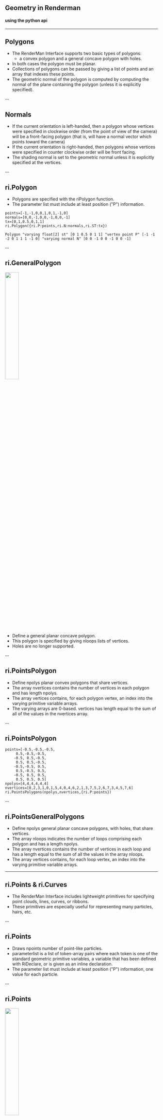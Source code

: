 ## Geometry in Renderman

#### using the python api

---

## Polygons
- The RenderMan Interface supports two basic types of polygons: 
  - a convex polygon and a general concave polygon with holes. 
- In both cases the polygon must be planar. 
- Collections of polygons can be passed by giving a list of points and an array that indexes these points. 
- The geometric normal of the polygon is computed by computing the normal of the plane containing the polygon (unless it is explicitly specified). 

--

## Normals

- If the current orientation is left-handed, then a polygon whose vertices were specified in clockwise order (from the point of view of the camera) will be a front-facing polygon (that is, will have a normal vector which points toward the camera) 
- If the current orientation is right-handed, then polygons whose vertices were specified in counter clockwise order will be front facing. 
- The shading normal is set to the geometric normal unless it is explicitly specified at the vertices.

--

## ri.Polygon

- Polygons are specified with the riPolygon function. 
- The parameter list must include at least position ("P") information. 

```
points=[-1,-1,0,0,1,0,1,-1,0]
normals=[0,0,-1,0,0,-1,0,0,-1]
tx=[0,1,0.5,0,1,1]
ri.Polygon({ri.P:points,ri.N:normals,ri.ST:tx})

Polygon "varying float[2] st" [0 1 0.5 0 1 1] "vertex point P" [-1 -1 -2 0 1 1 1 -1 0] "varying normal N" [0 0 -1 0 0 -1 0 0 -1]
```

--

## ri.GeneralPolygon
<img src="images/General.png" width="30%">

- Define a general planar concave polygon. 
- This polygon is specified by giving nloops lists of vertices. 
- Holes are no longer supported.

--

## ri.PointsPolygon

- Define npolys planar convex polygons that share vertices. 
- The array nvertices contains the number of vertices in each polygon and has length npolys. 
- The array vertices contains, for each polygon vertex, an index into the varying primitive variable arrays. 
- The varying arrays are 0-based. vertices has length equal to the sum of all of the values in the nvertices array.


--

## ri.PointsPolygon

```
points=[-0.5,-0.5,-0.5,
     0.5,-0.5,-0.5,
    -0.5, 0.5,-0.5,
     0.5, 0.5,-0.5,
    -0.5,-0.5, 0.5,
     0.5,-0.5, 0.5,
    -0.5, 0.5, 0.5,
     0.5, 0.5, 0.5]
npolys=[4,4,4,4,4,4]
nvertices=[0,2,3,1,0,1,5,4,0,4,6,2,1,3,7,5,2,6,7,3,4,5,7,6]
ri.PointsPolygons(npolys,nvertices,{ri.P:points})

```

--

## ri.PointsGeneralPolygons

- Define npolys general planar concave polygons, with holes, that share vertices. 
- The array nloops indicates the number of loops comprising each polygon and has a length npolys. 
- The array nvertices contains the number of vertices in each loop and has a length equal to the sum of all the values in the array nloops. 
- The array vertices contains, for each loop vertex, an index into the varying primitive variable arrays.

---

## ri.Points & ri.Curves

- The RenderMan Interface includes lightweight primitives for specifying point clouds, lines, curves, or ribbons. 
- These primitives are especially useful for representing many particles, hairs, etc.

--

## ri.Points

- Draws npoints number of point-like particles. 
- parameterlist is a list of token-array pairs where each token is one of the standard geometric primitive variables, a variable that has been defined with RiDeclare, or is given as an inline declaration. 
- The parameter list must include at least position ("P") information, one value for each particle. 

--

## ri.Points

<img src="images/points.png" width="30%">


- If a primitive variable is of class varying or vertex, the array contains npoints data values of the appropriate type, i.e., one per particle. 
- If the variable is uniform or constant, the array contains a single element. 

--

## [Points.py](https://github.com/NCCA/Renderman/blob/master/Lecture2Geo/Geometry/Points/Points.py)

```
#!/usr/bin/python
import prman

from random import uniform as ru

ri = prman.Ri() # create an instance of the RenderMan interface

filename = 'Points.rib'
# this is the begining of the rib archive generation we can only
# make RI calls after this function else we get a core dump
ri.Begin('__render')

ri.Option('searchpath', {'string shader': ['../../../Lecture1Intro/']})

# now we add the display element using the usual elements
# FILENAME DISPLAY Type Output format
ri.Display('Points.exr', 'it', 'rgba')
# Specify PAL resolution 1:1 pixel Aspect ratio
ri.Format(720,576,1)
# now set the projection to perspective
ri.Projection(ri.PERSPECTIVE,{ri.FOV:50}) 


# now we start our world
ri.WorldBegin()

ri.Translate(0,0,4)

ri.TransformBegin()

points=[]
width=[]
colour=[]
normals=[]
# get a pointer to the append method as it is faster than calling it
# each time
pappend=points.append
wappend=width.append
cappend=colour.append
nappend=normals.append
# ru is random.uniform brought in by the import statement above
for i in range(0,2000) :
	for ix in range(0,3) :
		cappend(ru(0,1))
		pappend(ru(-2,2))
		nappend(ru(0,1))	
	wappend(ru(0.01,0.2))
	
ri.Pattern( 'colour', 'colourShader')
ri.Bxdf( 'PxrDiffuse','bxdf', 
{
  'reference color diffuseColor' : ['colourShader:Cout']
})

ri.Points({ri.P:points,ri.CS:colour,ri.WIDTH:width,ri.N:normals})

ri.TransformEnd()
ri.WorldEnd()
# and finally end the rib file
ri.End()

```

--

## [Particle System](https://github.com/NCCA/Renderman/tree/master/Lecture2Geo/Geometry/Particle)

<img src="images/particle.gif" width="60%">

--

## [Maya Particles](https://github.com/NCCA/Renderman/blob/master/Lecture2Geo/Geometry/Particle/MayaParticleCache/MayaParticleCache.py)

<img src="images/maya.gif" width="60%">

```
dynExport -mnf 1 -mxf 500 -os 2 -atr position  -p "PDA" -f "ascii" particle1;
```



## ri.Curves
- Draws ncurves number of lines, curves, or ribbon-like particles of specified width through a set of control vertices. 
- Multiple disconnected individual curves may be specified using one call to RiCurves. 
- The parameter ncurves is the number of individual curves specified by this command
- nvertices is an array of length ncurves integers specifying the number of vertices in each of the respective curves.


--

## ri.Curves

- The interpolation method given by type can be either "linear" or "cubic". 
- Cubic curves interpolate using the v basis matrix and step size set by RiBasis. 
- The u parameter changes across the width of the curve, whereas the v parameter changes across the length of the curve (i.e., the direction specified by the control vertices). 

--

## ri.Curves

- Curves may wrap around in the v direction, depending on whether wrap is "periodic" or "nonperiodic". 
- Curves that wrap close upon themselves at the ends and the first control points will be automatically repeated. As many as three control points may be repeated, depending on the basis matrix of the curve. 


--

## [Curves.py](https://github.com/NCCA/Renderman/blob/master/Lecture2Geo/Geometry/Curves/Curves.py)
<div id="mySlideLeft">
![](images/Curves.png)
</div>    

<div id="mySlideRight">

<pre><code data-trim data-noescape>
#!/usr/bin/python
import time,random
# import the python renderman library
import prman

from random import uniform as ru

ri = prman.Ri() # create an instance of the RenderMan interface
ri.Option('rib', {'string asciistyle': 'indented'})

filename = 'Curves.rib'
# this is the begining of the rib archive generation we can only
# make RI calls after this function else we get a core dump
ri.Begin('__render')

ri.Display('Curves.exr', 'it', 'rgba')
# Specify PAL resolution 1:1 pixel Aspect ratio
ri.Format(720,576,1)
# now set the projection to perspective
ri.Projection(ri.PERSPECTIVE,{ri.FOV:50}) 


# now we start our world
ri.WorldBegin()

ri.Translate(0,0,3)

ri.TransformBegin()
ri.Bxdf( 'PxrDiffuse','bxdf', 
{
  'color diffuseColor' : [1,0,0]
})
points= [0, 0, 0 ,-1, -.5 ,1 ,2 ,.5 ,1 ,1 ,0, -1 ]
width=[0.01,0.04]
ri.Curves( 'cubic',[4],'nonperiodic',{ri.P:points, ri.WIDTH : width})

ri.Bxdf( 'PxrDiffuse','bxdf', 
{
  'color diffuseColor' : [0,0,1]
})
points2=[0,0,0,3,4,5,-1,-.5,1,2,.5,1,1,0,-1]
ri.Curves('linear',[5],'nonperiodic',{ ri.P:points2 , ri.CONSTANTWIDTH:[0.075]})


ri.TransformEnd()
ri.WorldEnd()
# and finally end the rib file
ri.End()

</code></pre></div>

--


## [MultiCurve.py](https://github.com/NCCA/Renderman/blob/master/Lecture2Geo/Geometry/Curves/MultiCurve.py)

<div id="mySlideLeft">
![](images/MultiCurve.png)
</div>    

<div id="mySlideRight">

<pre><code data-trim data-noescape>
#!/usr/bin/python
# for bash we need to add the following to our .bashrc
# export PYTHONPATH=$PYTHONPATH:$RMANTREE/bin   
import time,random
# import the python renderman library
import prman

from random import uniform as ru


def buildField(wi,depth,inc,points,width,npoints) :
	xmin=-wi/2.0
	xmax=wi/2.0
	zmin=-depth/2.0
	zmax=depth/2.0
	pappend=points.append
	wappend=width.append
	npappend=npoints.append
	random.seed(1)
	ru=random.uniform
	zpos=zmin
	plus=0.1
	minus=-0.1
	while(zpos < zmax ) :
		xpos=xmin
		while (xpos < xmax) :
			pappend(xpos+ru(minus,plus))
			pappend(0) # z pos 1
			pappend(zpos+ru(minus,plus))
			
			pappend(xpos+ru(minus,plus))
			pappend(0.2) # z pos 2
			pappend(zpos+ru(minus,plus))
			
			pappend(xpos+ru(minus,plus))
			pappend(0.4) # z pos 3
			pappend(zpos+ru(minus,plus))
		
			pappend(xpos+ru(minus,plus))
			pappend(0.8+ru(-0.1,0.1)) # final z pos with random
			pappend(zpos+ru(minus,plus))
		
			wappend(0.006)
			wappend(0.003)
			npappend(4)
			xpos+=inc
		zpos+=inc
	


ri = prman.Ri() # create an instance of the RenderMan interface
ri.Option("rib", {"string asciistyle": "indented"})

points=[]
width=[]
npoints=[]
dir=0
dircount=0
#BuildField(1.5,0.1,0.01,points,width,npoints)
buildField(14,14,0.2,points,width,npoints)

filename = "__render" #"corn.%03d.rib" %(frame)
# this is the begining of the rib archive generation we can only
# make RI calls after this function else we get a core dump
ri.Begin(filename)
ri.ShadingRate(0.2)
# now we add the display element using the usual elements
# FILENAME DISPLAY Type Output format
ri.Display("MultiCurce" , "it", "rgba")
# Specify PAL resolution 1:1 pixel Aspect ratio
ri.Format(1024,720,1)
# now set the projection to perspective
ri.Projection(ri.PERSPECTIVE,{ri.FOV:40}) 
# now we start our world
ri.WorldBegin()
ri.Translate(0,0,10)
ri.Rotate(-20,1,0,0)

ri.TransformBegin()
ri.Curves( "cubic",npoints,"nonperiodic",{ri.P:points, ri.WIDTH : width})
ri.TransformEnd()
ri.WorldEnd()
# and finally end the rib file
ri.End()


</code></pre></div>


---

## Subdivision Surfaces

- Renderman supports SubDivision surfaces using the ```ri.SubdivisionMesh``` command
- More details can be found in [appnote 28](https://renderman.pixar.com/resources/RenderMan_20/appnote.28.html)
- Most of this work is also part of the [OpenSubDiv API](http://graphics.pixar.com/opensubdiv/docs/intro.html)


--

## [Subdiv.py](https://github.com/NCCA/Renderman/blob/master/Lecture2Geo/Geometry/Subdiv/Subdiv.py)

<div id="mySlideLeft">
![](images/Subdiv.png)
</div>    

<div id="mySlideRight">

<pre><code data-trim data-noescape>
#!/usr/bin/python
# import the python renderman library
import prman


ri = prman.Ri() # create an instance of the RenderMan interface
ri.Option('rib', {'string asciistyle': 'indented'})

filename = 'PointPolygon.rib'
# this is the begining of the rib archive generation we can only
# make RI calls after this function else we get a core dump
ri.Begin('__render')
# now we add the display element using the usual elements
# FILENAME DISPLAY Type Output format
ri.Display('Subdiv.exr', 'it', 'rgba')
# Specify PAL resolution 1:1 pixel Aspect ratio
ri.Format(720,576,1)
# now set the projection to perspective
ri.Projection(ri.PERSPECTIVE,{ri.FOV:50}) 


# now we start our world
ri.WorldBegin()

ri.Translate(0,0,4)
ri.Rotate(-15,1,0,0)
ri.TransformBegin()

# create a simple checker pattern
expr="""
$colour = c1;
$c = floor( 10 * $u ) +floor( 10 * $v );
if( fmod( $c, 2.0 ) < 1.0 )
{
	$colour=c2;
}
$colour
"""
# all the indices are the same ammount
npolys=[4]*6
points=[-0.5, -0.5, -0.5, #0
				0.5, -0.5, -0.5, #1
				-0.5, 0.5, -0.5, #2
				0.5, 0.5, -0.5, #3
				-0.5, -0.5, 0.5, #4
				0.5, -0.5, 0.5, #5
				-0.5, 0.5, 0.5, #6
				0.5, 0.5, 0.5] #7
indices=[0, 1, 3, 2, #0
				 0, 4, 5, 1, #1
				 0, 2, 6, 4, #2
				 1, 5, 7, 3, #3
				 2, 3, 7, 6, #4
				 4, 6, 7, 5] #5

# use the pattern
ri.Pattern( 'PxrSeExpr' ,'seTexture',
{
	'color c1' : [1,1,1],
	'color c2' : [1,0,0],
	'string expression' : [ expr]
})
ri.Bxdf( 'PxrDiffuse','diffuse', 
{
#  'color diffuseColor'  : [1,0,0]
'reference color diffuseColor' : ['seTexture:resultRGB']
})

ri.TransformBegin()
ri.Translate(-1.5,0,0)
ri.Rotate(45,0,1,0)
ri.SubdivisionMesh("catmull-clark", 
										npolys, 
										indices, 
										[ri.CREASE, ri.CREASE, ri.CREASE, ri.CREASE], [5, 1, 5, 1, 5, 1, 5, 1], [4, 5, 7, 6, 4, 0, 1, 3, 2, 0, 0, 4, 6, 2, 0, 1, 5, 7, 3, 1], [3, 3, 3, 3], 
										{ri.P:points})

ri.TransformEnd()


# use the pattern
ri.Pattern( 'PxrSeExpr' ,'seTexture',
{
	'color c1' : [1,1,1],
	'color c2' : [0,0,0],
	'string expression' : [ expr]
})
ri.Bxdf( 'PxrDiffuse','diffuse', 
{
#  'color diffuseColor'  : [1,0,0]
'reference color diffuseColor' : ['seTexture:resultRGB']
})
ri.TransformBegin()
ri.Translate(0,0,0)
ri.Rotate(45,0,1,0)
ri.SubdivisionMesh("catmull-clark", 
										npolys, 
										indices, 
										[ri.CREASE, ri.CREASE, ri.CREASE, ri.CREASE], [5, 1, 5, 1, 5, 1, 5, 1], [4, 5, 7, 6, 4, 0, 1, 3, 2, 0, 0, 4, 6, 2, 0, 1, 5, 7, 3, 1], [1, 1, 1, 1], 
										{ri.P:points})

ri.TransformEnd()


# use the pattern
ri.Pattern( 'PxrSeExpr' ,'seTexture',
{
	'color c1' : [1,1,1],
	'color c2' : [0,0,1],
	'string expression' : [ expr]
})
ri.Bxdf( 'PxrDiffuse','diffuse', 
{
#  'color diffuseColor'  : [1,0,0]
'reference color diffuseColor' : ['seTexture:resultRGB']
})
ri.TransformBegin()
ri.Translate(1.5,0,0)
ri.Rotate(45,0,1,0)
ri.SubdivisionMesh('catmull-clark', 
										npolys, 
										indices, 
										[ri.CREASE, ri.CREASE, ri.CREASE, ri.CREASE], [5, 1, 5, 1, 5, 1, 5, 1], [4, 5, 7, 6, 4, 0, 1, 3, 2, 0, 0, 4, 6, 2, 0, 1, 5, 7, 3, 1], [10, 10, 10, 10], 
										{ri.P:points})

ri.TransformEnd()

ri.TransformEnd()
ri.WorldEnd()
# and finally end the rib file
ri.End()

</code></pre></div>


--

##[Sphere.py](https://github.com/NCCA/Renderman/blob/master/Lecture2Geo/Geometry/Subdiv/Sphere.py)

<div id="mySlideLeft">
![](images/Sphere.png)
</div>    

<div id="mySlideRight">

<pre><code data-trim data-noescape>
#!/usr/bin/python
# import the python renderman library
import prman


ri = prman.Ri() # create an instance of the RenderMan interface
ri.Option('rib', {'string asciistyle': 'indented'})

filename = 'Sphere.rib'
# this is the begining of the rib archive generation we can only
# make RI calls after this function else we get a core dump
ri.Begin('__render')
# now we add the display element using the usual elements
# FILENAME DISPLAY Type Output format
ri.Display('Sphere.exr', 'it', 'rgba')
# Specify PAL resolution 1:1 pixel Aspect ratio
ri.Format(720,576,1)
# now set the projection to perspective
ri.Projection(ri.PERSPECTIVE,{ri.FOV:50}) 


# now we start our world
ri.WorldBegin()

ri.Translate(0,0,4)
ri.Rotate(-15,1,0,0)
ri.TransformBegin()

# create a simple checker pattern
expr="""
$colour = c1;
$c = floor( 10 * $u ) +floor( 10 * $v );
if( fmod( $c, 2.0 ) < 1.0 )
{
	$colour=c2;
}
$colour
"""

# use the pattern
ri.Pattern( 'PxrSeExpr' ,'seTexture',
{
	'color c1' : [1,1,1],
	'color c2' : [1,0,0],
	'string expression' : [ expr]
})
ri.Bxdf( 'PxrDiffuse','diffuse', 
{
#  'color diffuseColor'  : [1,0,0]
'reference color diffuseColor' : ['seTexture:resultRGB']
})

s=1.5
points=[s,-s,-s,s,s,-s,s,-s,s,s,s,s,-s,s,s,-s,s,-s,-s,-s,s,-s,-s,-s]
ri.SubdivisionMesh('catmull-clark', 
										[4,4,4,4,4,4], 
										 [0,2,3,1,4,6,7,5,5,1,3,4,2,0,7,6,6,4,3,2,1,5,7,0], [],[],[],[],
									   {ri.P: points})

ri.TransformEnd()
ri.WorldEnd()
# and finally end the rib file
ri.End()

</code></pre>
</div>

--


## [Hull.py](https://github.com/NCCA/Renderman/blob/master/Lecture2Geo/Geometry/Subdiv/Hull.py)


<div id="mySlideLeft">
![](images/Hull.png)
</div>    

<div id="mySlideRight">

<pre><code data-trim data-noescape>

#!/usr/bin/python
# import the python renderman library
import prman


ri = prman.Ri() # create an instance of the RenderMan interface
ri.Option('rib', {'string asciistyle': 'indented'})

filename = 'Hull.rib'
# this is the begining of the rib archive generation we can only
# make RI calls after this function else we get a core dump
ri.Begin('__render')
# now we add the display element using the usual elements
# FILENAME DISPLAY Type Output format
ri.Display('Hull.exr', 'it', 'rgba')
# Specify PAL resolution 1:1 pixel Aspect ratio
ri.Format(720,576,1)
# now set the projection to perspective
ri.Projection(ri.PERSPECTIVE,{ri.FOV:50}) 


# now we start our world
ri.WorldBegin()

ri.Translate(0,0,150)
ri.TransformBegin()

# create a simple checker pattern
expr="""
$colour = c1;
$c = floor( 10 * $u ) +floor( 10 * $v );
if( fmod( $c, 2.0 ) < 1.0 )
{
	$colour=c2;
}
$colour
"""

# use the pattern
ri.Pattern( 'PxrSeExpr' ,'seTexture',
{
	'color c1' : [1,1,1],
	'color c2' : [1,0,0],
	'string expression' : [ expr]
})
ri.Bxdf( 'PxrDiffuse','diffuse', 
{
#  'color diffuseColor'  : [1,0,0]
'reference color diffuseColor' : ['seTexture:resultRGB']
})


points=[-60,60,0,-60,20,0,-60,-20,0,-60,-60,0,-20,60,0,-20,20,45,-20,-20,45,-20,-60,0,20, 60,0,20,20,45,20,-20,45,20,-60,0,60,60,0,60,20,0,60,-20,0,60,-60,0]

ri.Rotate(45,1,0,0)
ri.Rotate(180,0,1,0)
ri.SubdivisionMesh('catmull-clark', 
										[4,4,4,4,4,4,4,4,4], 
										 [0,4,5,1,1,5,6,2,2,6,7,3,4,8,9,5,5,9,10,6,6,10,11,7,8,12,13,9,9,13, 14,10,10,14,15,11], [ri.INTERPBOUNDARY],[0,0],[],[],
									   {ri.P: points})

ri.TransformEnd()
ri.WorldEnd()
# and finally end the rib file
ri.End()

</code></pre></div>

--

##[HullHole.py](https://github.com/NCCA/Renderman/blob/master/Lecture2Geo/Geometry/Subdiv/HullHole.py)

<div id="mySlideLeft">
![](images/HullHole.png)
</div>    

<div id="mySlideRight">

<pre><code data-trim data-noescape>

#!/usr/bin/python
# import the python renderman library
import prman


ri = prman.Ri() # create an instance of the RenderMan interface
ri.Option('rib', {'string asciistyle': 'indented'})

filename = 'HullHole.rib'
# this is the begining of the rib archive generation we can only
# make RI calls after this function else we get a core dump
ri.Begin('__render') #filename)
# now we add the display element using the usual elements
# FILENAME DISPLAY Type Output format
ri.Display('HullHole.exr', 'it', 'rgba')
# Specify PAL resolution 1:1 pixel Aspect ratio
ri.Format(720,576,1)
# now set the projection to perspective
ri.Projection(ri.PERSPECTIVE,{ri.FOV:50}) 


# now we start our world
ri.WorldBegin()

ri.Translate(0,0,5)
ri.TransformBegin()

# create a simple checker pattern
expr="""
$colour = c1;
$c = floor( 10 * $u ) +floor( 10 * $v );
if( fmod( $c, 2.0 ) < 1.0 )
{
	$colour=c2;
}
$colour
"""

# use the pattern
ri.Pattern( 'PxrSeExpr' ,'seTexture',
{
	'color c1' : [1,1,1],
	'color c2' : [1,0,0],
	'string expression' : [ expr]
})
ri.Bxdf( 'PxrDiffuse','diffuse', 
{
#  'color diffuseColor'  : [1,0,0]
'reference color diffuseColor' : ['seTexture:resultRGB']
})

"""
points=[-2,-2,0,
				-2, 2,0,
				 2, 2,0,
				 2,-2,0,
				-1,-1,0,
				 0,1,0,
				 1,-1,0]

ri.Rotate(45,1,0,0)
ri.Rotate(180,0,1,0)
ri.SubdivisionMesh("catmull-clark", 
										[4,3], 
										 [0,1,2,3,4,5,6], [ri.HOLE],[0,0],[],[],
									   {ri.P: points})
"""
#ri.Rotate(25,1,0,0)
#ri.Rotate(180,0,1,0)

ri.HierarchicalSubdivisionMesh( "catmull-clark" ,[4, 4, 4 ,4 ,4 ,4 ,4 ,4 ,4], 
    [4 ,5 ,1 ,0 ,5 ,6 ,2 ,1 ,6 ,7 ,3, 2 ,8 ,9 ,5, 4 ,9 ,10, 6 ,5 ,10 ,11, 7 ,6 ,12 ,13 ,9, 8 ,13, 14, 10 ,9 ,14, 15, 11, 10] ,
    ["interpolateboundary" ,"faceedit", "vertexedit"] ,[1 ,0 ,0 ,4 ,0 ,1 ,20, 12 ,3], 
    [2 ,3, 4, 1, 1, 4, 4, 1, 1, 0, 4, 4, 1, 1, 1, 4, 4, 1, 1, 2, 4, 4, 1, 1, 3],
		 [0, 0, -1, 0, 0, -1, 0, 0, -1, 0, 0, -1], 
    ["hole", "add", "P", "value"], 
    {"P" : [-1, -1 ,0 ,-0.333333, -1, 0, 0.333333 ,-1 ,0 ,1 ,-1 ,0, 
		  -1, -0.333333, 0, -0.333333, -0.333333, 0, 0.333333, -0.333333, 0, 1, -0.333333, 0,
      -1 ,0.333333, 0, -0.333333, 0.333333, 0, 0.333333, 0.333333, 0, 1, 0.333333, 0,
      -1, 1, 0, -0.333333, 1, 0, 0.333333 ,1 ,0, 1, 1, 0]})


ri.TransformEnd()
ri.WorldEnd()
# and finally end the rib file
ri.End()

</code></pre></div>


--

[Crease.py](https://github.com/NCCA/Renderman/blob/master/Lecture2Geo/Geometry/Subdiv/Crease.py)

<div id="mySlideLeft">
![](images/Crease.png)
</div>    

<div id="mySlideRight">

<pre><code data-trim data-noescape>

#!/usr/bin/python
# import the python renderman library
import prman


ri = prman.Ri() # create an instance of the RenderMan interface
ri.Option('rib', {'string asciistyle': 'indented'})

filename = 'Crease.rib'
# this is the begining of the rib archive generation we can only
# make RI calls after this function else we get a core dump
ri.Begin('__render')
# now we add the display element using the usual elements
# FILENAME DISPLAY Type Output format
ri.Display('Crease.exr', 'it', 'rgba')
# Specify PAL resolution 1:1 pixel Aspect ratio
ri.Format(720,576,1)
# now set the projection to perspective
ri.Projection(ri.PERSPECTIVE,{ri.FOV:50}) 


# now we start our world
ri.WorldBegin()

ri.Translate(0,0,4)
ri.TransformBegin()

# create a simple checker pattern
expr="""
$colour = c1;
$c = floor( 10 * $u ) +floor( 10 * $v );
if( fmod( $c, 2.0 ) < 1.0 )
{
	$colour=c2;
}
$colour
"""

# use the pattern
ri.Pattern( 'PxrSeExpr' ,'seTexture',
{
	'color c1' : [1,1,1],
	'color c2' : [1,0,0],
	'string expression' : [ expr]
})
ri.Bxdf( 'PxrDiffuse','diffuse', 
{
#  'color diffuseColor'  : [1,0,0]
'reference color diffuseColor' : ['seTexture:resultRGB']
})

s=1.0
points=[s,-s,-s,s,s,-s,s,-s,s,s,s,s,-s,s,s,-s,s,-s,-s,-s,s,-s,-s,-s]

ri.Rotate(45,1,1,0)

ri.SubdivisionMesh("catmull-clark", 
										[4,4,4,4,4,4], 
										 [0,2,3,1,4,6,7,5,5,1,3,4,2,0,7,6,6,4,3,2,1,5,7,0], [ri.CREASE,ri.CREASE],[5,1,5,1],[1, 5, 7, 0 ,1 ,3 ,4 ,6 ,2 ,3],[2,2],
									   {ri.P: points})

ri.TransformEnd()
ri.WorldEnd()
# and finally end the rib file
ri.End()
</code></pre></div>

--

[Cylinder.py](https://github.com/NCCA/Renderman/blob/master/Lecture2Geo/Geometry/Subdiv/Cylinder.py)

<div id="mySlideLeft">
![](images/Cylinder.png)
</div>    

<div id="mySlideRight">

<pre><code data-trim data-noescape>

#!/usr/bin/python
# import the python renderman library
import prman


ri = prman.Ri() # create an instance of the RenderMan interface
ri.Option('rib', {'string asciistyle': 'indented'})

filename = 'Cylinder.rib'
# this is the begining of the rib archive generation we can only
# make RI calls after this function else we get a core dump
ri.Begin('__render')
# now we add the display element using the usual elements
# FILENAME DISPLAY Type Output format
ri.Display('Cylinder.exr', 'it', 'rgba')
# Specify PAL resolution 1:1 pixel Aspect ratio
ri.Format(720,576,1)
# now set the projection to perspective
ri.Projection(ri.PERSPECTIVE,{ri.FOV:50}) 


# now we start our world
ri.WorldBegin()

ri.Translate(0,0,4)
ri.TransformBegin()

# create a simple checker pattern
expr="""
$colour = c1;
$c = floor( 10 * $u ) +floor( 10 * $v );
if( fmod( $c, 2.0 ) < 1.0 )
{
	$colour=c2;
}
$colour
"""

# use the pattern
ri.Pattern( 'PxrSeExpr' ,'seTexture',
{
	'color c1' : [1,1,1],
	'color c2' : [1,0,0],
	'string expression' : [ expr]
})
ri.Bxdf( 'PxrDiffuse','diffuse', 
{
#  'color diffuseColor'  : [1,0,0]
'reference color diffuseColor' : ['seTexture:resultRGB']
})

s=1.0
points=[s,-s,-s,s,s,-s,s,-s,s,s,s,s,-s,s,s,-s,s,-s,-s,-s,s,-s,-s,-s]

ri.Rotate(45,1,1,0)

ri.SubdivisionMesh("catmull-clark", 
										[4,4,4,4,4,4], 
										 [0,2,3,1,4,6,7,5,5,1,3,4,2,0,7,6,6,4,3,2,1,5,7,0], [ri.CREASE,ri.CREASE],[5,1,5,1],[1, 5, 7, 0 ,1 ,3 ,4 ,6 ,2 ,3],[10,10],
									   {ri.P: points})

ri.TransformEnd()
ri.WorldEnd()
# and finally end the rib file
ri.End()

</code></pre></div>


---

## The Obj File format

- Alias Wavefront obj files define the geometry and other properties for objects which can be easily used within animation packages. 
- Object files can be in ASCII format .obj or binary format .mod. 
- For simplicity the ASCII format will be discussed here as it is easier to parse the data and is a good exercise for file and string handling. 
- In its current release, the .obj file format supports both polygonal objects and free-form objects such as curves, nurbs etc.

--

## File Format

- The following types of data may be included in an .obj file. In this list, the keyword (in parentheses) follows the data type.

  - geometric vertices (v)
  - texture vertices (vt)
  - vertex normals (vn)
  - face (f)

--

## File Format
- group name (g)
- smoothing group (s)
- material name (usemtl)
- material library (mtllib)
- all values are stored on a single line terminated with a \n (new line character)

--

## Face Format

- A valid vertex index matches the corresponding vertex elements of a previously defined vertex list.

```
f v1 v2 v3 ....
f v1/vt1 v2/vt2 v3/vt3 ...
f v1/vt1/vn1 v2/vt2/vn2 v3/vt3/vn3 ...
f v1//vn1 v2//vn2 v3//vn3 ...
```
- It is also possible to reference points using negative indices, where the indices are specified relative to the current maximum vertex position (-1 references the last vertex defined). 

--

## Face Format

- This makes it easy to describe the points in a face, then the face, without the need to store a large list of points and their indexes. In this way, "v" commands and "f" commands can be interspersed.

```
v -0.500000 0.000000 0.400000
v -0.500000 0.000000 -0.800000
v -0.500000 1.000000 -0.800000
v -0.500000 1.000000 0.400000
f -4 -3 -2 -1

```

---

## Python Obj Loader

<img src="images/Obj.png" width="30%">

- The python obj class is passed a file name and loads the obj file data into a number of lists
- These are then made available to a number of methods which produced renderman output for rendering


--

## [Obj.py](https://github.com/NCCA/Renderman/blob/master/common/Obj.py)

```
import prman


class Obj:
	
	# ctor to assign values
	def __init__(self, file):
		self.verts=[]
		self.norm=[]
		self.text=[]
		self.face=[]

		print 'opening : '+file
		# open the file
		ip = open(file,'r')
		#grab the data as lines
		data=ip.readlines()
		# for each line check for one of our tokens
		for line in data :
			# we assume that our Tokens are always the first element of the line (which IIRC the rispec specifies)
			# so we split each line and look at the first element
			tokens=line.split()	
			# make sure we have a token to check against
			if len(tokens) >0  :
				if tokens[0] =='v' :
					#print 'found vert'
					# create a tuple of the vertex point values
					vert=[float(tokens[1]),float(tokens[2]),float(tokens[3])]
					# then add it to our list
					self.verts+=[vert]
				elif tokens[0] =='vn' :
					#print 'found normal'
					# create a tuple of the normal values
					normal = [float(tokens[1]),float(tokens[2]),float(tokens[3])]
					# then add it to our list
					self.norm+=[normal]
				elif tokens[0] =='vt' :
					#print 'found texture'
					# create a tuple of the texture values
					#*****************************************************************
					tx=[float(tokens[1]),float(tokens[2])]
					#
					#*****************************************************************
					# then add it to our list
					self.text+=[tx]
				# now we have a face value
				elif(tokens[0] =='f') :
					# add the face to the list and we will process it later (see below)
					self.face+=[line]
				
		# close the file
		ip.close()
		
	def getExtents(self) :
		xmin=self.verts[min((n, i) for i, n in enumerate(self.verts))[1]][0]
		xmax=self.verts[max((n, i) for i, n in enumerate(self.verts))[1]][0]
		ymin=self.verts[min((n, i) for i, n in enumerate(self.verts))[1]][1]
		ymax=self.verts[max((n, i) for i, n in enumerate(self.verts))[1]][1]
		zmin=self.verts[min((n, i) for i, n in enumerate(self.verts))[1]][2]
		zmax=self.verts[max((n, i) for i, n in enumerate(self.verts))[1]][2]
		
		print xmin,xmax,ymin,ymax,zmin,zmax
	
		return xmin,xmax,ymin,ymax,zmin,zmax
		
		
	def Polygon(self,ri) :
		for f in self.face :
			# create some empty data structures to be filled as we go
			vertices=[]
			normals=[]
			points=[] 
			tx=[]
			fd=f.split() 
			# the face is in the structure shown below Vert / TX / Norm we are gaurenteed to have a
			# Vert but the others may not be there
			#1/1/1 3/2/2 4/3/3 2/4/4 
			for perface in fd[1:] :
				index=perface.split('/')
				if len(index) == 3 :
					# get the point array index
					pind=int(index[0])-1
					points.append(self.verts[pind][0])
					points.append(self.verts[pind][1])
					points.append(self.verts[pind][2])
					# check for textures and add if there
					if(index[1] !='') :
						tind=int(index[1])-1
						tx.append(self.text[tind][0])
						tx.append(self.text[tind][1])
					# check for normals and check they are there
					if(index[2] !='') :
						nind=int(index[2])-1
						normals.append(self.norm[nind][0])
						normals.append(self.norm[nind][1])
						normals.append(self.norm[nind][2])
				elif len(index) == 1 :
					# get the point array index
					pind=int(index[0])-1
					points.append(self.verts[pind][0])
					points.append(self.verts[pind][1])
					points.append(self.verts[pind][2])
				elif len(index) == 2 :
					# get the point array index
					pind=int(index[0])-1
					points.append(self.verts[pind][0])
					points.append(self.verts[pind][1])
					points.append(self.verts[pind][2])
					# check for textures and add if there
					if(index[1] !='') :
						tind=int(index[1])-1
						tx.append(self.text[tind][0])
						tx.append(self.text[tind][1])
				
								
			# create a dictionary to store the polygon data, we always have a point so we can add
			#this directly
			PolyData={ri.P:points}
			# now see if we have any texture co-ordinates and add them to the dictionary if we do
			if len(tx) !=0 :
				PolyData[ri.ST]=tx
			# check for normals and add them to the dictionary as well
			if len(normals) != 0 :
				PolyData[ri.N]=normals
			# finally we generate the Polygon from the data
			ri.Polygon(PolyData)  #{ri.P:points,ri.N:normals,ri.ST:tx})
			
			
	def PointsPolygon(self,ri) :
		npolys=[]
		vertices=[]
		normals=[]
		for f in self.face :
			# create some empty data structures to be filled as we go
			fd=f.split() 
			# the face is in the structure shown below Vert / TX / Norm we are gaurenteed to have a
			# Vert but the others may not be there
			#1/1/1 3/2/2 4/3/3 2/4/4 
			npolys.append(len(fd)-1)
			for perface in fd[1:] :
				index=perface.split('/')
				# get the point array index
				vertices.append(int(index[0])-1)
		v=[]
		# the verts are in a list of lists at the moment so we extract them
		# into a single list for prman
		for i in range(0,len(self.verts)) :
			for x in range(0,len(self.verts[i])) :
				v.append(self.verts[i][x])

		ri.PointsPolygons(npolys,vertices,{ri.P:v})
						
						
	def SubDivisionMesh(self,ri) :
		npolys=[]
		vertices=[]
		normals=[]
		for f in self.face :
			# create some empty data structures to be filled as we go
			fd=f.split() 
			# the face is in the structure shown below Vert / TX / Norm we are gaurenteed to have a
			# Vert but the others may not be there
			#1/1/1 3/2/2 4/3/3 2/4/4 
			npolys.append(len(fd)-1)
			for perface in fd[1:] :
				index=perface.split('/')
				# get the point array index
				vertices.append(int(index[0])-1)
		v=[]
		# the verts are in a list of lists at the moment so we extract them
		# into a single list for prman
		for i in range(0,len(self.verts)) :
			for x in range(0,len(self.verts[i])) :
				v.append(self.verts[i][x])

		#ri.PointsPolygons(npolys,vertices,{ri.P:v})
		ri.SubdivisionMesh('loop', npolys, vertices, [ri.CREASE], [2, 1], [3, 0], [20], {ri.P:v})
```


--

## [ObjTest.py](https://github.com/NCCA/Renderman/blob/master/Lecture2Geo/Obj2Rib/ObjTest.py)

<img src="images/Troll.gif" width="100%">


--

## [ObjTest.py](https://github.com/NCCA/Renderman/blob/master/Lecture2Geo/Obj2Rib/ObjTest.py)

```
#!/usr/bin/python
# for bash we need to add the following to our .bashrc
# export PYTHONPATH=$PYTHONPATH:$RMANTREE/bin   
import prman
import sys
sys.path.append('../../common')
from Obj import *

objFile="troll.obj"

obj=Obj(objFile)


ri = prman.Ri() # create an instance of the RenderMan interface

ri.Option("rib", {"string asciistyle": "indented"})

for frame in range(0,360,10) :

	filename = "Obj2Rib.%03d.rib" %(frame)
	# this is the begining of the rib archive generation we can only
	# make RI calls after this function else we get a core dump
	ri.Begin(filename)
	# now we add the display element using the usual elements
	# FILENAME DISPLAY Type Output format
	ri.Display("Obj2Rib.%03d.exr" %(frame), "file", "rgba")
	# Specify PAL resolution 1:1 pixel Aspect ratio
	ri.Format(720,575,1)
	# now set the projection to perspective
	ri.Projection(ri.PERSPECTIVE,{ri.FOV:50}) 
	
	
	# now we start our world
	ri.WorldBegin()
	
	
	ri.Translate(0,0,2)
	ri.TransformBegin()
	
	ri.Translate(-1,0,0)
	ri.Rotate(frame,0,1,0)

	obj.Polygon(ri)
	ri.TransformEnd()
	
	
	ri.TransformBegin()
	ri.Rotate(frame,0,1,0)

	obj.PointsPolygon(ri)
	ri.TransformEnd()
	
	
	
	ri.TransformBegin()
	ri.Translate(1,0,0)
	ri.Rotate(frame,0,1,0)

	obj.SubDivisionMesh(ri)
	ri.TransformEnd()
	
	ri.WorldEnd()
	# and finally end the rib file
	ri.End()
```

---

## Procedural Primitives

- Procedural primitives allow use to call a helper program which generates geometry on-the-fly in response to procedural primitive requests in the RIB stream. 
- Each generated procedural primitive is described by a request to the helper program, in the form of an ASCII datablock which describes the primitive to be generated. 


--

## Procedural Primitives

- This datablock can be anything which is meaningful and adequate to the helper program, such as a sequence of a few floating point numbers, a filename, or a snippet of code in a interpreted modeling language. 
- In addition the renderer supplies the detail of the primitive's bounding box, so that the generating program can make decisions on what to generate based on how large the object will appear on-screen.

--

## Procedural Primitives

- The generation program reads requests on its standard input stream, and emits RIB streams on its standard output stream. 
- These RIB streams are read into the renderer as though they were read from a file (as with ReadArchive ), and may include any standard RenderMan attributes and primitives (including procedural primitive calls to itself or other helper programs). 

--

## Procedural Primitives

- As long as any procedural primitives exist in the rendering database which require the identical helper program for processing, the socket connection to the program will remain open. 
- This means that the program should be written with a loop which accepts any number of requests and generates a RIB "snippet" for each one.

--

## Procedural Primitives

- The specific syntax of the request from the renderer to the helper program is extremely simple, as follows:

```
fprintf(socket, "%g %s\n", detail, datablock);
```
- The detail is provided first, as a single floating-point number, followed by a space, followed by the datablock and finally a newline.

- The datablock is completely uninterpreted by the renderer or by the socket write, so any newlines or special characters should be preserved 

--

## Procedural Primitives
- The helper program's response should be to create a RIB file on stdout, 
```
RiBegin(RI_NULL);
   RiAttributeBegin();
     // various attributes
     // various primitives
   RiAttributeEnd();
 RiArchiveRecord(RI_COMMENT,"\377");
RiEnd();
```

--

## Procedural Primitives
- Notice, in particular, the special trick which the helper program must use to stay in synchronized communication with the renderer.
- stdout should not be closed when the RIB snippet is complete, but rather a single '\377' character should be emitted and the stdout stream flushed. 
- This will signal the renderer that this particular snippet is complete, yet leave the stream open in order to write the next snippet. 

--

## Procedural Primitives

- The use of RiArchiveRecord and RiEnd as above will accomplish this when the RIB client library is used.
- Warning: if the '\377' character is not emitted, nor is accidentally not flushed through the stdout pipe to the renderer, the render will hang.
- When the renderer is done with the helper program, it will close its end of the IPC socket, so reading an EOF on stdin is the signal for the helper program to exit.

--

## Procedural Primitives

- @size[smaller](In RIB, the syntax for specifying a RIB-generating program procedural primitive is:)

```
Procedural "RunProgram" [ "program" "datablock" ] [ bound ]
```
- program is the name of the helper program to execute, and may include command line options. 
- datablock is the generation request data block. It is an ASCII string which is meaningful to program, and adequately describes the children which are to be generated. 
- The bound is an array of six floating point numbers which is xmin, xmax, ymin, ymax, zmin, zmax in the current object space.


---

## references
- Renderman documentation
- Using Procedural Primitives in PhotoRealistic RenderMan
- PRMan for Python — A Bridge from PRMan to Python and Back
- http://www.fileformat.info/format/wavefrontobj/
- App not #19 Using the RiCurves Primitive
- http://docs.python.org/
- Appendix D - RenderMan Interface Bytestream Conventions
- Application Note #3 How To Render Quickly Using PhotoRealistic RenderMan